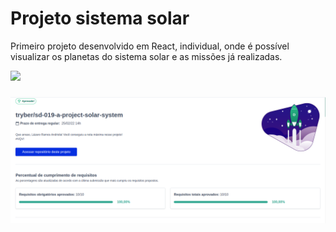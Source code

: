 # Projeto sistema solar
Primeiro projeto desenvolvido em React, individual, onde é possível visualizar os planetas do sistema solar e as missões já realizadas.

![](https://github.com/lazaroor/solar-system/blob/main/Funcionamento-pagina.gif)
###
![](https://github.com/lazaroor/solar-system/blob/main/Aprovacao.png)
